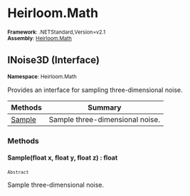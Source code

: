 # Heirloom.Math

<small>**Framework**: .NETStandard,Version=v2.1</small>  
<small>**Assembly**: [Heirloom.Math](../heirloom.math/heirloom.math.md)</small>  

## INoise3D (Interface)
<small>**Namespace**: Heirloom.Math</sub></small>  

Provides an interface for sampling three-dimensional noise.

| Methods | Summary |
|---------|---------|
| [Sample](#SAM96EA574) | Sample three-dimensional noise. |

### Methods

#### <a name="SAM96EA574"></a>Sample(float x, float y, float z) : float

<small>`Abstract`</small>

Sample three-dimensional noise.


